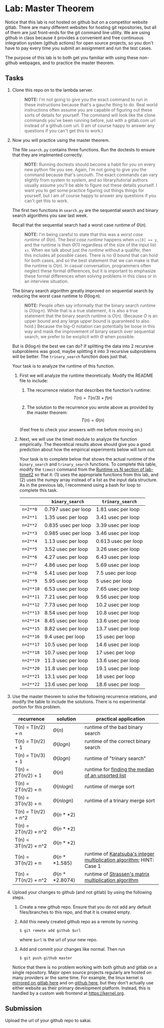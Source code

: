 # Lab: Master Theorem

Notice that this lab is not hosted on github but on a competitor website gitlab.
There are many different websites for hosting git repositories,
but all of them are just front-ends for the git command line utility.
We are using github in class because it provides a convenient and free continuous integration system (github actions) for open source projects,
so you don't have to pay every time you submit an assignment and run the test cases.

The purpose of this lab is to both get you familiar with using these non-github webpages, and to practice the master theorem.

## Tasks

1. Clone this repo on to the lambda server.

    > **NOTE:**
    > I'm not going to give you the exact command to run in these instructions because that's a gauche thing to do.
    > Real world instructions often assume you are capable of figuring out these sorts of details for yourself.
    > The command will look like the clone commands you've been running before, just with a gitlab.com url instead of a github.com url.
    > (I am of course happy to answer any questions if you can't get this to work.)

1. Now you will practice using the master theorem.

    The file `search.py` contains three functions.
    Run the doctests to ensure that they are implmented correctly.

    > **NOTE:**
    > Running doctests should become a habit for you on every new python file you see.
    > Again, I'm not going to give you the command because that's uncouth.
    > The exact commands can vary slightly from system to system,
    > and so library/tutorial authors usually assume you'll be able to figure out these details yourself.
    > I want you to get some practice figuring out things things for yourself,
    > but I am of course happy to answer any questions if you can't get this to work.

    The first two functions in `search.py` are the sequential search and binary search algorithms you saw last week.

    Recall that the sequential search had a worst case runtime of $\Theta(n)$.

    > **NOTE:**
    > I'm being careful to state that this was a *worst case runtime* of $\Theta(n)$.
    > The *best case runtime* happens when `xs[0] == y`,
    > and the runtime is then $\Theta(1)$ regardless of the size of the input list `xs`.
    > When we talk about just the *runtime* without a qualifer,
    > then this includes all possible cases.
    > There is no $\Theta$ bound that can hold for both cases,
    > and so the best statement that we can make is that the runtime is $O(n)$.
    > In casual conversation, programmers often neglect these formal differences,
    > but it is important to emphasize these formal differences when solving problems in this class or in an interview situation.

    The binary search algorithm greatly improved on sequential search by reducing the worst case runtime to $\Theta(\log n)$.

    > **NOTE:**
    > People often say informally that the binary search runtime is $O(\log n)$.
    > While that is a true statement, it is also a true statement that the binary search runtime is $O(n)$.
    > (Because $O$ is an upper bound and any large upper bound is guaranteed to also hold.)
    > Because the big-O notation can potentially be loose in this way and mask the improvement of binary search over sequential search,
    > we prefer to be excplicit with $\Theta$ when possible.

    But is $\Theta(\log n)$ the best we can do?
    If splitting the data into 2 recursive subproblems was good,
    maybe splitting it into 3 recursive subproblems will be better.
    The `trinary_search` function does just that.

    Your task is to analyze the runtime of this function.

    1. First we will analyze the runtime theoretically.
        Modify the README file to include:
    
        1. The recurrence relation that describes the function's runtime:
            $$T(n) = T(n/3) + f(n)$$

        1. The solution to the recurrence you wrote above as provided by the master theorem:
            $$T(n) = \Theta(n)$$

        (Feel free to check your answers with me before moving on.)
    
    1. Next, we will use the timeit module to analyze the function empirically.
        The theoretical results above should give you a good prediction about how the empirical experiments below will turn out.

        Your task is to complete below that shows the actual runtime of the `binary_search` and `trinary_search` functions.
        To complete this table, modify the `timeit` command from the [Runtime vs N section of lab-timeit2](https://github.com/mikeizbicki/lab-timeit2#runtime-vs-n) so that it: (1) uses the appropriate functions from this lab, and (2) uses the numpy array instead of a list as the input data structure.
        As in the previous lab, I recommend using a bash for loop to complete this task.

        |                | `binary_search`           | `trinary_search`      |
        | -------------- | ------------------------- | --------------------- | 
        | `n=2**0`       |   0.797 usec per loop     |  1.81 usec per loop   |
        | `n=2**1`       |   1.35 usec per loop      |  3.41 usec per loop   |
        | `n=2**2`       |   0.835 usec per loop     |  3.39 usec per loop   |
        | `n=2**3`       |   0.985 usec per loop     |  3.46 usec per loop   |
        | `n=2**4`       |   1.13 usec per loop      |  0.613 usec per loop  |
        | `n=2**5`       |   3.52 usec per loop      |  3.26 usec per loop   |
        | `n=2**6`       |   4.27 usec per loop      |  6.43 usec per loop   |
        | `n=2**7`       |   4.86 usec per loop      |  5.69 usec per loop   |
        | `n=2**8`       |   5.41 usec per loop      |  7.5 usec per loop    |
        | `n=2**9`       |   5.95 usec per loop      |  5 usec per loop      |
        | `n=2**10`      |   6.53 usec per loop      |  7.65 usec per loop   |
        | `n=2**11`      |   7.21 usec per loop      |  9.56 usec per loop   |
        | `n=2**12`      |   7.73 usec per loop      |  10.2 usec per loop   |
        | `n=2**13`      |   8.54 usec per loop      |  10.8 usec per loop   |
        | `n=2**14`      |   8.45 usec per loop      |  13.6 usec per loop   |
        | `n=2**15`      |   8.82 usec per loop      |  13.7 usec per loop   |
        | `n=2**16`      |   9.4 usec per loop       |  15 usec per loop     |
        | `n=2**17`      |   10.5 usec per loop      |  14.6 usec per loop   |
        | `n=2**18`      |   10.7 usec per loop      |  17 usec per loop     |
        | `n=2**19`      |   11.3 usec per loop      |  13.6 usec per loop   |
        | `n=2**20`      |   11.8 usec per loop      |  19.1 usec per loop   |
        | `n=2**21`      |   13.1 usec per loop      |  18 usec per loop     |
        | `n=2**22`      |   13.6 usec per loop      |  18.6 usec per loop   |


1. Use the master theorem to solve the following recurrence relations,
    and modify the table to include the solutions.
    There is no experimental portion for this problem.

    | recurrence           | solution                       | practical application                     |
    | -------------------- | ------------------------------ | ----------------------------------------- |
    | T(n) = T(n/2) + n    | $\Theta(n                   )$ | runtime of the bad binary search          |
    | T(n) = T(n/2) + 1    | $\Theta(log n               )$ | runtime of the correct binary search      |
    | T(n) = T(n/3) + 1    | $\Theta(log n               )$ | runtime of "trinary search"               |
    | T(n) = 2T(n/2) + 1   | $\Theta(n                   )$ | runtime for [finding the median of an unsorted list](https://en.wikipedia.org/wiki/Quickselect) |
    | T(n) = 2T(n/2) + n   | $\Theta(n log n             )$ | runtime of merge sort                     |
    | T(n) = 3T(n/3) + n   | $\Theta(n log n             )$ | runtime of a trinary merge sort           |
    | T(n) = T(n/2) + n^2  | $\Theta(n**2                )$ |                                           |
    | T(n) = 2T(n/2) + n^2 | $\Theta(n**2                )$ |                                           |
    | T(n) = 3T(n/2) + n^2 | $\Theta(n**2                )$ |                                           |
    | T(n) = 3T(n/2) + n   | $\Theta(n**1.585            )$ | runtime of [Karatsuba's integer multiplication algorithm](https://en.wikipedia.org/wiki/Karatsuba_algorithm); HINT: Case 1 |
    | T(n) = 7T(n/2) + n^2 | $\Theta(n**2.8074           )$ | runtime of [Strassen's matrix multiplication algorithm](https://en.wikipedia.org/wiki/Strassen_algorithm) |
     
1. Upload your changes to github (and not gitlab) by using the following steps.

    1. Create a new github repo.
        Ensure that you do not add any default files/branches to this repo, and that it is created empty.

    1. Add this newly created github repo as a remote by running
        ```
        $ git remote add github $url
        ```
        where `$url` is the url of your new repo.

    1. Add and commit your changes like normal.
        Then run
        ```
        $ git push github master
        ```
    
    Notice that there is no problem working with both github and gitlab on a single repository.
    Major open source projects regularly are hosted on many providers ar the same time.
    For example, the linux kernel is [mirrored on gitlab here](https://gitlab.com/linux-kernel/linux) and on [github here](https://github.com/torvalds/linux),
    but they don't actually use either website as their primary development platform.
    Instead, this is handled by a custom web frontend at <https://kernel.org>.

## Submission

Upload the url of your github repo to sakai.
